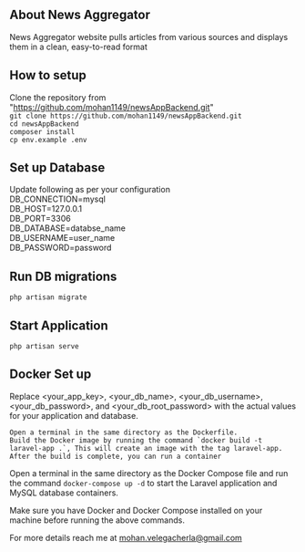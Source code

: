## About News Aggregator 

News Aggregator website pulls articles from various sources and displays them in a clean,
easy-to-read format

## How to setup

Clone the repository from "https://github.com/mohan1149/newsAppBackend.git"   
`git clone https://github.com/mohan1149/newsAppBackend.git`  
`cd newsAppBackend`   
`composer install`  
`cp env.example .env`  

## Set up Database
Update following as per your configuration  
DB_CONNECTION=mysql  
DB_HOST=127.0.0.1  
DB_PORT=3306  
DB_DATABASE=databse_name  
DB_USERNAME=user_name  
DB_PASSWORD=password  

## Run DB migrations
`php artisan migrate`  

## Start Application 
`php artisan serve`  

## Docker Set up
Replace <your_app_key>, <your_db_name>, <your_db_username>, <your_db_password>, and <your_db_root_password> with the actual values for your application and database.  

    Open a terminal in the same directory as the Dockerfile.  
    Build the Docker image by running the command `docker build -t laravel-app .`, This will create an image with the tag laravel-app.   
    After the build is complete, you can run a container   


Open a terminal in the same directory as the Docker Compose file and run the command `docker-compose up -d`  to start the Laravel application and MySQL database containers.  

Make sure you have Docker and Docker Compose installed on your machine before running the above commands.  

For more details reach me at mohan.velegacherla@gmail.com



